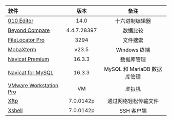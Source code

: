 
| 软件                                                         |    版本     |            备注             |
| :----------------------------------------------------------- | :---------: | :-------------------------: |
| [010 Editor](https://github.com/testpatch/APP-Windows/releases/tag/010Editor) |    14.0     |       十六进制编辑器        |
| [Beyond Compare](https://github.com/testpatch/APP-Windows/releases/tag/BeyondCompare) | 4.4.7.28397 |          数据比较           |
| [FileLocator Pro](https://github.com/testpatch/APP-Windows/releases/tag/FileLocatorPro) |    3294     |          文件搜索           |
| [MobaXterm](https://github.com/testpatch/APP-Windows/releases/tag/MobaXterm) |    v23.5    |        Windows 终端         |
| [Navicat Premium](https://github.com/testpatch/APP-Windows/releases/tag/NavicatPremium) |   16.3.3    |         数据库管理          |
| [Navicat for MySQL](https://github.com/testpatch/APP-Windows/releases/tag/NavicatforMySQL) |   16.3.3    | MySQL 和 MariaDB 数据库管理 |
| [VMware Workstation Pro](https://github.com/testpatch/APP-Windows/releases/tag/VMwareWorkstationPro) |     VM      |           虚拟机            |
| [Xftp](https://github.com/testpatch/APP-Windows/releases/tag/Xftp) |  7.0.0142p  |    通过网络轻松传输文件     |
| [Xshell](https://github.com/testpatch/APP-Windows/releases/tag/Xshell) |  7.0.0142p  |         SSH 客户端          |
